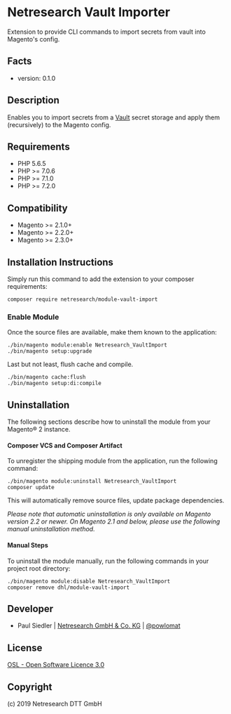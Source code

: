 Netresearch Vault Importer
==========================

Extension to provide CLI commands to import secrets from vault into Magento's config.

Facts
-----
* version: 0.1.0

Description
-----------

Enables you to import secrets from a [Vault](https://www.vaultproject.io/) secret storage and apply them (recursively) to the Magento config.

Requirements
------------

* PHP 5.6.5
* PHP >= 7.0.6
* PHP >= 7.1.0
* PHP >= 7.2.0

Compatibility
-------------
* Magento >= 2.1.0+
* Magento >= 2.2.0+
* Magento >= 2.3.0+

Installation Instructions
-------------------------
Simply run this command to add the extension to your composer requirements:
```
composer require netresearch/module-vault-import

```


### Enable Module ###
Once the source files are available, make them known to the application:

    ./bin/magento module:enable Netresearch_VaultImport
    ./bin/magento setup:upgrade

Last but not least, flush cache and compile.

    ./bin/magento cache:flush
    ./bin/magento setup:di:compile

Uninstallation
--------------

The following sections describe how to uninstall the module from your Magento® 2 instance. 

#### Composer VCS and Composer Artifact ####

To unregister the shipping module from the application, run the following command:

    ./bin/magento module:uninstall Netresearch_VaultImport
    composer update
    
This will automatically remove source files, update package dependencies.

*Please note that automatic uninstallation is only available on Magento version 2.2 or newer.
On Magento 2.1 and below, please use the following manual uninstallation method.*

#### Manual Steps ####

To uninstall the module manually, run the following commands in your project
root directory:

    ./bin/magento module:disable Netresearch_VaultImport
    composer remove dhl/module-vault-import

Developer
---------
* Paul Siedler | [Netresearch GmbH & Co. KG](http://www.netresearch.de/) | [@powlomat](https://twitter.com/powlomat)

License
-------
[OSL - Open Software Licence 3.0](http://opensource.org/licenses/osl-3.0.php)

Copyright
---------
(c) 2019 Netresearch DTT GmbH
